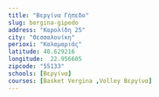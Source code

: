 ```yaml
---
title: "Βεργίνα Γήπεδο"
slug: bergina-gipedo
address: "Καρολίδη 25"
city: "Θεσσαλονίκη"
perioxi: "Καλαμαριάς"
latitude: 40.629216
longitude:  22.956605
zipcode: "55133"
schools: [Βεργίνα]
courses: [Basket Vergina ,Volley Βεργίνα]
---
```




